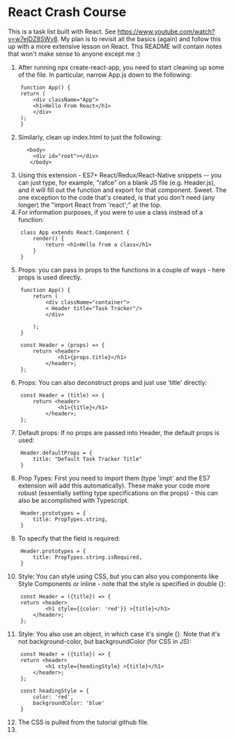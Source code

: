 # React Crash Course

This is a task list built with React.  See https://www.youtube.com/watch?v=w7ejDZ8SWv8.
My plan is to revisit all the basics (again) and follow this up with a more extensive lesson on React.
This README will contain notes that won't make sense to anyone except me :)

1. After running npx create-react-app, you need to start cleaning up some of the file.  In particular, narrow App.js down to the following:
```
    function App() {
    return (
        <div className="App">
        <h1>Hello From React</h1>
        </div>
    );
    }
```
2.  Similarly, clean up index.html to just the following:
```
      <body>
        <div id="root"></div>
       </body>
```
3.  Using this extension - ES7+ React/Redux/React-Native snippets -- you can just type, for example, "rafce" on a blank JS file (e.g. Header.js), and it will fill out the function and export for that component.  Sweet.  The one exception to the code that's created, is that you don't need (any longer) the "import React from 'react';" at the top.
4.  For information purposes, if you were to use a class instead of a function:
```
    class App extends React.Component {
        render() {
            return <h1>Hello from a class</h1>
        }
    }
```
5. Props: you can pass in props to the functions in a couple of ways - here props is used directly. 
```
    function App() {
        return (
            <div className="container">
            < Header title="Task Tracker"/>
            </div>

        );
    }

    const Header = (props) => {
        return <header>
                <h1>{props.title}</h1>
            </header>;
    };
```
6. Props: You can also deconstruct props and just use 'title' directly:
```
    const Header = (title) => {
        return <header>
                <h1>{title}</h1>
            </header>;
    };
```
7.  Default props: If no props are passed into Header, the default props is used:
```
    Header.defaultProps = {
        title: "Default Task Tracker Title"
    }
```
8.  Prop Types: First you need to import them (type 'impt' and the ES7 extension will add this automatically). These make your code more robust (essentially setting type specifications on the props) - this can also be accomplished with Typescript.  
```
    Header.prototypes = {
        title: PropTypes.string,
    }
``` 
9.  To specify that the field is required:
```
    Header.prototypes = {
        title: PropTypes.string.isRequired,
    }
``` 

10.  Style: You can style using CSS, but you can also you components like Style Components or inline - note that the style is specified in double {}:
```
    const Header = ({title}) => {
    return <header>
            <h1 style={{color: 'red'}} >{title}</h1>
        </header>;
    };
```
11.  Style: You also use an object, in which case it's single {}.  Note that it's not background-color, but backgroundColor (for CSS in JS):
```
    const Header = ({title}) => {
    return <header>
            <h1 style={headingStyle} >{title}</h1>
        </header>;
    };

    const headingStyle = {
        color: 'red',
        backgroundColor: 'blue'
    }
```
12.  The CSS is pulled from the tutorial github file.  
13.  